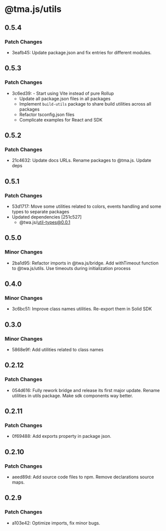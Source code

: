 # @tma.js/utils

## 0.5.4

### Patch Changes

- 3eafb45: Update package.json and fix entries for different modules.

## 0.5.3

### Patch Changes

- 3c6ed39: - Start using Vite instead of pure Rollup
  - Update all package.json files in all packages
  - Implement `build-utils` package to share build utilities across all packages
  - Refactor tsconfig.json files
  - Complicate examples for React and SDK

## 0.5.2

### Patch Changes

- 21c4632: Update docs URLs. Rename packages to @tma.js. Update deps

## 0.5.1

### Patch Changes

- 53d1717: Move some utilities related to colors, events handling and some types to separate packages
- Updated dependencies [251c527]
  - @twa.js/util-types@0.0.1

## 0.5.0

### Minor Changes

- 2ba1d95: Refactor imports in @twa.js/bridge. Add withTimeout function to @twa.js/utils. Use timeouts during initialization process

## 0.4.0

### Minor Changes

- 3c6bc51: Improve class names utilities. Re-export them in Solid SDK

## 0.3.0

### Minor Changes

- 5868e9f: Add utilities related to class names

## 0.2.12

### Patch Changes

- 054d616: Fully rework bridge and release its first major update. Rename utilities in utils package. Make sdk components way better.

## 0.2.11

### Patch Changes

- 0f69488: Add exports property in package json.

## 0.2.10

### Patch Changes

- aeed89d: Add source code files to npm. Remove declarations source maps.

## 0.2.9

### Patch Changes

- a103e42: Optimize imports, fix minor bugs.
